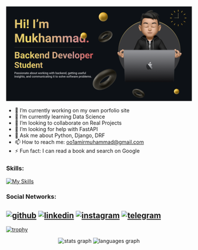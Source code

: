 ![Python Backend Developer](https://github.com/ameer611/ameer611/blob/main/Make%20your%20README.png)

- 🔭 I’m currently working on my own porfolio site 
- 🌱 I’m currently learning Data Science 
- 👯 I’m looking to collaborate on Real Projects 
- 🤔 I’m looking for help with FastAPI 
- 💬 Ask me about Python, Django, DRF 
- 📫 How to reach me: oo1amirmuhammad@gmail.com 
- ⚡ Fun fact: I can read a book and search on Google

### Skills:

[![My Skills](https://skillicons.dev/icons?i=python,django,fastapi,postgresql,figma,html,css)](https://skillicons.dev)

### Social Networks:

[<img src='https://skillicons.dev/icons?i=github' alt='github' height='40'>](https://github.com/ameer611)  [<img src='https://skillicons.dev/icons?i=linkedin' alt='linkedin' height='40'>](https://www.linkedin.com/in/in/muhammad-usmonov-oo1/)  [<img src='https://skillicons.dev/icons?i=instagram' alt='instagram' height='40'>](https://www.instagram.com/ameer.1424/)  [<img src='https://go-skill-icons.vercel.app/api/icons?i=telegram&theme=light' alt='telegram' height='40'>](https://t.me/ameer_1606)  
---

[![trophy](https://github-profile-trophy.vercel.app/?username=ameer611)](https://github.com/ryo-ma/github-profile-trophy)

<div align="center">
  <img src="https://github-readme-stats.vercel.app/api?username=ameer611&hide_title=false&hide_rank=false&show_icons=true&include_all_commits=true&count_private=true&disable_animations=false&theme=dracula&locale=en&hide_border=false" height="150" alt="stats graph"  />
  <img src="https://github-readme-stats.vercel.app/api/top-langs?username=ameer611&locale=en&hide_title=false&layout=compact&card_width=320&langs_count=5&theme=dracula&hide_border=false" height="150" alt="languages graph"  />
</div>

